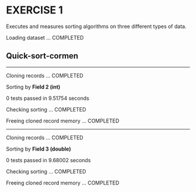 EXERCISE 1
==========

Executes and measures sorting algorithms on three different types of data.

Loading dataset ... COMPLETED

Quick-sort-cormen
------------------


________________
Cloning records ... COMPLETED

Sorting by **Field 2 (int)**

0 tests passed in 9.51754 seconds

Checking sorting ... COMPLETED

Freeing cloned record memory ... COMPLETED


________________
Cloning records ... COMPLETED

Sorting by **Field 3 (double)**

0 tests passed in 9.68002 seconds

Checking sorting ... COMPLETED

Freeing cloned record memory ... COMPLETED

